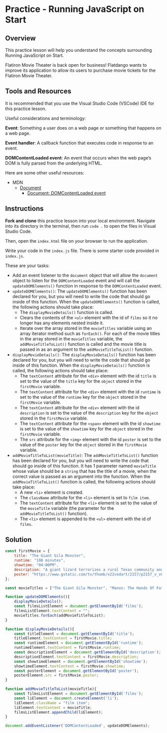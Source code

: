 # Practice - Running JavaScript on Start

## Overview

This practice lesson will help you understand the concepts surrounding Running JavaScript on Start.

Flatiron Movie Theater is back open for business! Flatdango wants to improve its application to allow its users to purchase movie tickets for the Flatiron Movie Theater.

## Tools and Resources

It is recommended that you use the Visual Studio Code (VSCode) IDE for this practice lesson.

Useful considerations and terminology:

**Event**: Something a user does on a web page or something that happens on a web page.

**Event handler**: A callback function that executes code in response to an event.

**DOMContentLoaded event**: An event that occurs when the web page’s DOM is fully parsed from the underlying HTML.

Here are some other useful resources:

- MDN
  - [Document](https://developer.mozilla.org/en-US/docs/Web/API/Document)
    - [Document: DOMContentLoaded event](https://developer.mozilla.org/en-US/docs/Web/API/Document/DOMContentLoaded_event)

## Instructions

**Fork and clone** this practice lesson into your local environment. Navigate into its
directory in the terminal, then run `code .` to open the files in Visual Studio
Code.

Then, open the `index.html` file on your browser to run the application.

Write your code in the `index.js` file. There is some starter code provided in `index.js`.

These are your tasks:

- Add an event listener to the `document` object that will allow the `document` object to listen for the `DOMContentLoaded` event and will call the `updateDOMElements()` function in response to the `DOMContentLoaded` event.
- `updateDOMElements()`: The `updateDOMElements()` function has been declared for you, but you will need to write the code that should go inside of this function. When the `updateDOMElements()` function is called, the following actions should take place:
  - The `displayMovieDetails()` function is called.
  - Clears the contents of the `<ul>` element with the id of `films` so it no longer has any elements nested inside it.
  - Iterate over the array stored in the `movieTitles` variable using an array iterator method such as `forEach()`. For each of the movie titles in the array stored in the `movieTitles` variable, the `addMovieTitleToList()` function is called and the movie title is passed in as an argument to the `addMovieTitleToList()` function.
- `displayMovieDetails()`: The `displayMovieDetails()` function has been declared for you, but you will need to write the code that should go inside of this function. When the `displayMovieDetails()` function is called, the following actions should take place:
  - The `textContent` attribute for the `<div>` element with the id `title` is set to the value of the `title` key for the `object` stored in the `firstMovie` variable.
  - The `textContent` attribute for the `<div>` element with the id `runtime` is set to the value of the `runtime` key for the `object` stored in the `firstMovie` variable.
  - The `textContent` attribute for the `<div>` element with the id `description` is set to the value of the `description` key for the `object` stored in the `firstMovie` variable.
  - The `textContent` attribute for the `<span>` element with the id `showtime` is set to the value of the `showtime` key for the `object` stored in the `firstMovie` variable.
  - The `src` attribute for the `<img>` element with the id `poster` is set to the value of the `poster` key for the `object` stored in the `firstMovie` variable.
- `addMovieTitleToList(movieTitle)`: The `addMovieTitleToList()` function has been declared for you, but you will need to write the code that should go inside of this function. It has 1 parameter named `movieTitle` whose value should be a `string` that has the title of a movie, when the correct value is passed as an argument into the function. When the `addMovieTitleToList()` function is called, the following actions should take place:
  - A new `<li>` element is created.
  - The `className` attribute for the `<li>` element is set to `film item`.
  - The `textContent` attribute for the `<li>` element is set to the value of the `movieTitle` variable (the parameter for the `addMovieTitleToList()` function).
  - The `<li>` element is appended to the `<ul>` element with the id of `films`.

## Solution

```javascript
const firstMovie = {
    title: "The Giant Gila Monster",
    runtime: "108 minutes",
    showtime: "04:00PM",
    description: "A giant lizard terrorizes a rural Texas community and a heroic teenager attempts to destroy the creature.",
    poster: "https://www.gstatic.com/tv/thumb/v22vodart/2157/p2157_v_v8_ab.jpg"
};

const movieTitles = ["The Giant Gila Monster", "Manos: The Hands Of Fate", "Time Chasers", "The Touch Of Satan", "Santa Claus Conquers The Martians", "Track Of The Moon Beast", "The Skydivers", "The Killer Shrews", "Project Moon Base", "The Giant Spider Invasion", "Catalina Caper", "Secret Agent Super Dragon", "Wild Rebels", "Danger: Diabolik", "Village Of The Giants"];

function updateDOMElements(){
    displayMovieDetails();
    const filmsListElement = document.getElementById('films');
    filmsListElement.textContent = "";
    movieTitles.forEach(addMovieTitleToList);
}

function displayMovieDetails(){
    const titleElement = document.getElementById('title');
    titleElement.textContent = firstMovie.title;
    const runtimeElement = document.getElementById('runtime');
    runtimeElement.textContent = firstMovie.runtime;
    const descriptionElement = document.getElementById('description');
    descriptionElement.textContent = firstMovie.description;
    const showtimeElement = document.getElementById('showtime');
    showtimeElement.textContent = firstMovie.showtime;
    const posterElement = document.getElementById('poster');
    posterElement.src = firstMovie.poster;
}

function addMovieTitleToList(movieTitle){
    const filmsListElement = document.getElementById('films');
    const liElement = document.createElement('li');
    liElement.className = "film item";
    liElement.textContent = movieTitle;
    filmsListElement.appendChild(liElement);
}

document.addEventListener('DOMContentLoaded', updateDOMElements);
```